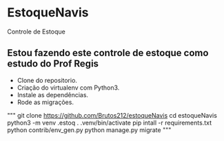 # EstoqueNavis

Controle de Estoque

## Estou fazendo este controle de estoque como estudo do Prof Regis
* Clone do repositorio.
* Criação do virtualenv com Python3.
* Instale as dependências.
* Rode as migrações.

"""
git clone https://github.com/Brutos212/estoqueNavis
cd estoqueNavis
python3 -m venv .estoq
. .venv/bin/activate
pip intall -r requirements.txt
python contrib/env_gen.py
python manage.py migrate
"""
